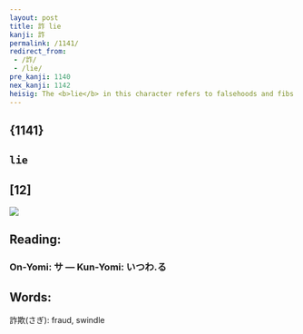 ```yaml
---
layout: post
title: 詐 lie
kanji: 詐
permalink: /1141/
redirect_from:
 - /詐/
 - /lie/
pre_kanji: 1140
nex_kanji: 1142
heisig: The <b>lie</b> in this character refers to falsehoods and fibs. Its elements: <i>words</i> . . . <i>saw</i>.
---
```


## {1141}

## `lie`

## [12]

<div class="stroke"><img src="E8A990.png" /></div>

## Reading:

### On-Yomi: サ &mdash; Kun-Yomi: いつわ.る

## Words:

詐欺(さぎ): fraud, swindle
